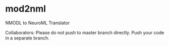# mod2nml
NMODL to NeuroML Translator

Collaborators: Please do not push to master branch directly. Push your code in a separate branch.
